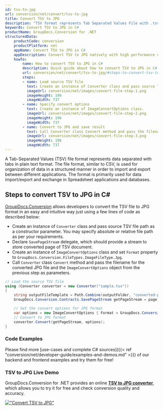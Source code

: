 ```yaml
---
id: tsv-to-jpg
url: conversion/net/convert/tsv-to-jpg
title: Convert TSV to JPG
description: "TSV format represents Tab Separated Values File with .tsv extension. Learn how to convert TSV to JPG file programmatically in C# language using GroupDocs.Conversion for .NET library."
keywords: Convert TSV to JPG in C#
productName: GroupDocs.Conversion for .NET
structuredData:
    productCode: conversion
    productPlatform: net
    appName: Convert TSV to JPG in C#
    appDescription: Convert TSV to JPG natively with high performance using C# language and server side GroupDocs.Conversion for .NET APIs, without the use of any software like Microsoft or Open Office.
    howTo:
        name: How to convert TSV to JPG in C# 
        description: Quick guide about how to convert TSV to JPG in C# with high performance and accuracy.
        url: conversion/net/convert/tsv-to-jpg/#steps-to-convert-tsv-to-jpg-in-c
        steps:
        - name: Load source TSV file 
          text: Create an instance of Converter class and pass source TSV file path as a constructor parameter. You may specify absolute or relative file path as per your requirements. 
          imageUrl: conversion/net/images/convert-file-step-1.png
          imageHeight: 196
          imageWidth: 737
        - name: Specify convert options 
          text: Create an instance of ImageConvertOptions class.
          imageUrl: conversion/net/images/convert-file-step-2.png
          imageHeight: 196
          imageWidth: 737
        - name: Convert to JPG and save result 
          text: Call Converter class Convert method and pass the filename for the converted HTML file and the ImageConvertOptions object from the previous step as parameters.
          imageUrl: conversion/net/images/convert-file-step-3.png
          imageHeight: 196
          imageWidth: 737
---
```


A Tab-Separated Values (TSV) file format represents data separated with tabs in plain text format. The file format, similar to CSV, is used for organization of data in a structured manner in order to import and export between different applications. The format is primarily used for data import/export and exchange in Spreadsheet applications and databases. 

## Steps to convert TSV to JPG in C#

[GroupDocs.Conversion](https://products.groupdocs.com/conversion/net) allows developers to convert the TSV file to JPG format in an easy and intuitive way just using a few lines of code as described below:

* Create an instance of `Converter` class and pass source TSV file path as a constructor parameter. You may specify absolute or relative file path as per your requirements. 
* Declare `SavePageStream` delegate, which should provide a stream to store converted page of TSV document.
* Create an instance of `ImageConvertOptions` class and set `Format` property to `GroupDocs.Conversion.FileTypes.ImageFileType.Jpg`.
* Call `Converter` class `Convert` method and pass the filename for the converted JPG file and the `ImageConvertOptions` object from the previous step as parameters.

```csharp
// Load the source TSV file
using (Converter converter = new Converter("sample.tsv"))
{
    string outputFileTemplate = Path.Combine(outputFolder, "converted-page-{0}.jpg");
    GroupDocs.Conversion.Contracts.SavePageStream getPageStream = page => new FileStream(string.Format(outputFileTemplate, page), FileMode.Create);

    // Set the convert options for JPG format
    var options = new ImageConvertOptions { Format = GroupDocs.Conversion.FileTypes.ImageFileType.Jpg };   
    // Convert to JPG format
    converter.Convert(getPageStream, options);
}
```

### Code Examples

Please find more [use-cases and complete C# sources]({{< ref "conversion/net/developer-guide/examples-and-demos.md" >}}) of our backend and frontend examples and try them for free!

### TSV to JPG Live Demo

GroupDocs.Conversion for .NET provides an online [**TSV to JPG converter**](https://products.groupdocs.app/conversion/tsv-to-jpg), which allows you to try it for free and check conversion quality and accuracy.

[!["Convert TSV to JPG"](conversion/net/images/convert-to-jpg/convert-tsv-to-jpg.png)](https://products.groupdocs.app/conversion/tsv-to-jpg)